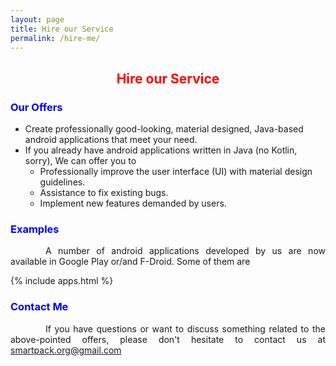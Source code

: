 ```yaml
---
layout: page
title: Hire our Service
permalink: /hire-me/
---
```


<style>
    tab1 { padding-left: 4em; }
</style>

<h2 style="color: red; text-align: center">Hire our Service</h2>

<h3 style="color: blue">Our Offers</h3>

* Create professionally good-looking, material designed, Java-based android applications that meet your need.
* If you already have android applications written in Java (no Kotlin, sorry), We can offer you to
  * Professionally improve the user interface (UI) with material design guidelines.
  * Assistance to fix existing bugs.
  * Implement new features demanded by users.
  
<h3 style="color: blue">Examples</h3>

<p style="text-align: justify;"><tab1>A number of android applications developed by us are now available in Google Play or/and F-Droid. Some of them are</tab1></p>

{% include apps.html %}

<h3 style="color: blue">Contact Me</h3>

<p style="text-align: justify;"><tab1>If you have questions or want to discuss something related to the above-pointed offers, please don't hesitate to contact us at <a href="mailto:smartpack.org@gmail.com">smartpack.org@gmail.com</a></tab1></p>
